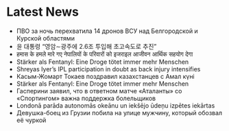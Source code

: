 # Latest News
-  ПВО за ночь перехватила 14 дронов ВСУ над Белгородской и Курской областями
-  윤 대통령 “영암∼광주에 2.6조 투입해 초고속도로 추진”
-  हमास के हमले मारे गए नेपालियों के परिवारों को इजराइल आजीवन आर्थिक सहयोग देगा
-  Stärker als Fentanyl: Eine Droge tötet immer mehr Menschen
-  Shreyas Iyer’s IPL participation in doubt as back injury intensifies
-  Касым-Жомарт Токаев поздравил казахстанцев с Амал күні
-  Stärker als Fentanyl: Eine Droge tötet immer mehr Menschen
-  Гасперини заявил, что в ответном матче «Аталанты» со «Спортингом» важна поддержка болельщиков
-  Londonā parāda autonomās okeānu un iekšējo ūdeņu izpētes iekārtas
-  Девушка-боец из Грузии побила на улице мужчину, который обозвал её чуркой
